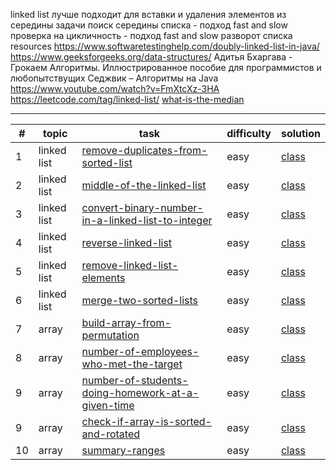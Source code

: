 linked list
лучше подходит для вставки и удаления элементов из середины
задачи
поиск середины списка - подход fast and slow
проверка на цикличность - подход fast and slow
разворот списка
resources
https://www.softwaretestinghelp.com/doubly-linked-list-in-java/
https://www.geeksforgeeks.org/data-structures/
Адитья Бхаргава - Грокаем Алгоритмы. Иллюстрированное пособие для программистов и любопытствущих
Седжвик – Алгоритмы на Java
https://www.youtube.com/watch?v=FmXtcXz-3HA
https://leetcode.com/tag/linked-list/
[what-is-the-median](https://www.investopedia.com/terms/m/median.asp#toc-what-is-the-median)

***

| #  | topic       | task                                                                                                                                  | difficulty | solution                                                                                                                     |
|----|-------------|---------------------------------------------------------------------------------------------------------------------------------------|------------|------------------------------------------------------------------------------------------------------------------------------|
| 1  | linked list | [remove-duplicates-from-sorted-list](https://leetcode.com/problems/remove-duplicates-from-sorted-list/)                               | easy       | [class](linked-list/src/main/java/com/dev/learn/dsa/list/linked/leetcode/easy/RemoveDuplicatesFromSortedList.java)           |
| 2  | linked list | [middle-of-the-linked-list](https://leetcode.com/problems/middle-of-the-linked-list/)                                                 | easy       | [class](linked-list/src/main/java/com/dev/learn/dsa/list/linked/leetcode/easy/MiddleOfTheLinkedList.java)                    |
| 3  | linked list | [convert-binary-number-in-a-linked-list-to-integer](https://leetcode.com/problems/convert-binary-number-in-a-linked-list-to-integer/) | easy       | [class](linked-list/src/main/java/com/dev/learn/dsa/list/linked/leetcode/easy/ConvertBinaryNumberInLinkedListToInteger.java) |
| 4  | linked list | [reverse-linked-list](https://leetcode.com/problems/reverse-linked-list/)                                                             | easy       | [class](linked-list/src/main/java/com/dev/learn/dsa/list/linked/leetcode/easy/ReverseLinkedList.java)                        |
| 5  | linked list | [remove-linked-list-elements](https://leetcode.com/problems/remove-linked-list-elements/)                                             | easy       | [class](linked-list/src/main/java/com/dev/learn/dsa/list/linked/leetcode/easy/RemoveLinkedListElements.java)                 |
| 6  | linked list | [merge-two-sorted-lists](https://leetcode.com/problems/merge-two-sorted-lists/)                                                       | easy       | [class](linked-list/src/main/java/com/dev/learn/dsa/list/linked/leetcode/easy/MergeTwoSortedLists.java)                      |
| 7  | array       | [build-array-from-permutation](https://leetcode.com/problems/build-array-from-permutation/)                                           | easy       | [class](array/src/main/java/com/dev/learn/dsa/array/leetcode/easy/BuildArrayFromPermutation.java)                            |
| 8  | array       | [number-of-employees-who-met-the-target](https://leetcode.com/problems/number-of-employees-who-met-the-target/)                       | easy       | [class](array/src/main/java/com/dev/learn/dsa/array/leetcode/easy/NumberOfEmployeesWhoMetTheTarget.java)                     |
| 9  | array       | [number-of-students-doing-homework-at-a-given-time](https://leetcode.com/problems/number-of-students-doing-homework-at-a-given-time/) | easy       | [class](array/src/main/java/com/dev/learn/dsa/array/leetcode/easy/NumberOfStudentsDoingHomeworkAtAGivenTime.java)            |
| 9  | array       | [check-if-array-is-sorted-and-rotated](https://leetcode.com/problems/check-if-array-is-sorted-and-rotated/)                           | easy       | [class](array/src/main/java/com/dev/learn/dsa/array/leetcode/easy/CheckIfArrayIsSortedAndRotated.java)                       |
| 10 | array       | [summary-ranges](https://leetcode.com/problems/summary-ranges/)                                                                       | easy       | [class](array/src/main/java/com/dev/learn/dsa/array/leetcode/easy/SummaryRanges.java)                                        |

